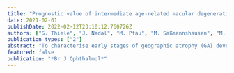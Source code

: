 ```yaml
---
title: "Prognostic value of intermediate age-related macular degeneration phenotypes for geographic atrophy progression"
date: 2021-02-01
publishDate: 2022-02-12T23:10:12.760726Z
authors: ["S. Thiele", "J. Nadal", "M. Pfau", "M. Saßmannshausen", "M. Fleckenstein", "F. G. Holz", "M. Schmid", "S. Schmitz-Valckenberg"]
publication_types: ["2"]
abstract: "To characterise early stages of geographic atrophy (GA) development in age-related macular degeneration (AMD) and to determine the prognostic value of structural precursor lesions in eyes with intermediate (i) AMD on the subsequent GA progression. Structural precursor lesions for atrophic areas (lesion size at least 0.5 mm² in fundus autofluorescence images) were retrospectively identified based on multimodal imaging and evaluated for association with the subsequent GA enlargement rates (square-root transformed, sqrt). A linear mixed-effects model was used to account for the hierarchical nature of the data with a Tukey post hoc test to assess the impact of the local precursor on the subsequent GA progression rate. A total of 39 eyes with GA of 34 patients with a mean age of 74.4±6.7 (±SD) years were included in this study. Five precursor lesions (phenotypes 1-5) preceding GA development were identified: large, sub-retinal pigment epithelial drusen (n=19), reticular pseudodrusen (RPD, n=10), refractile deposits (n=4), pigment epithelial detachment (n=4) and vitelliform lesions (n=2). Precursor lesions exhibited a significant association with the subsequent (sqrt) GA progression rates (p=0.0018) with RPD (phenotype 2) being associated with the fastest GA enlargement (2.29±0.52 (±SE) mm/year. The results indicate the prognostic relevance of iAMD phenotyping for subsequent GA progression highlighting the role of structural AMD features across different AMD stages."
featured: false
publication: "*Br J Ophthalmol*"
---
```


